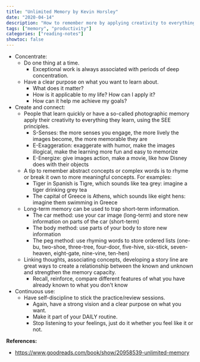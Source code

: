 ```yaml
---
title: "Unlimited Memory by Kevin Horsley"
date: "2020-04-14"
description: "How to remember more by applying creativity to everything you learn."
tags: ["memory", "productivity"]
categories: ["reading-notes"]
showtoc: false
---
```


- Concentrate:
  - Do one thing at a time.
    - Exceptional work is always associated with periods of deep concentration.
  - Have a clear purpose on what you want to learn about.
    - What does it matter?
    - How is it applicable to my life? How can I apply it?
    - How can it help me achieve my goals?
- Create and connect:
  - People that learn quickly or have a so-called photographic memory apply their creativity to everything they learn, using the SEE principles.
    - S-Senses: the more senses you engage, the more lively the images become, the more memorable they are
    - E-Exaggeration: exaggerate with humor, make the images illogical, make the learning more fun and easy to memorize
    - E-Energize: give images action, make a movie, like how Disney does with their objects
  - A tip to remember abstract concepts or complex words is to rhyme or break it own to more meaningful concepts. For examples:
    - Tiger in Spanish is Tigre, which sounds like tea grey: imagine a tiger drinking grey tea
    - The capital of Greece is Athens, which sounds like eight hens: imagine them swimming in Greece
  - Long-term memory can be used to trap short-term information.
    - The car method: use your car image (long-term) and store new information on parts of the car (short-term)
    - The body method: use parts of your body to store new information
    - The peg method: use rhyming words to store ordered lists (one-bu, two-shoe, three-tree, four-door, five-hive, six-stick, seven-heaven, eight-gate, nine-vine, ten-hen)
  - Linking thoughts, associating concepts, developing a story line are great ways to create a relationship between the known and unknown and strengthen the memory capacity.
    - Recall, reinforce, compare different features of what you have already known to what you don't know
- Continuous use:
  - Have self-discipline to stick the practice/review sessions.
    - Again, have a strong vision and a clear purpose on what you want.
    - Make it part of your DAILY routine.
    - Stop listening to your feelings, just do it whether you feel like it or not.

**References:**
- <https://www.goodreads.com/book/show/20958539-unlimited-memory>
